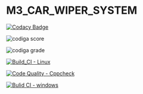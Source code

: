# M3_CAR_WIPER_SYSTEM

[![Codacy Badge](https://app.codacy.com/project/badge/Grade/cd52b05b48df415ba1c9592fb39f8c7c)](https://www.codacy.com/gh/AkhilaPathipaka/M3_CAR_WIPER_SYSTEM/dashboard?utm_source=github.com&amp;utm_medium=referral&amp;utm_content=AkhilaPathipaka/M3_CAR_WIPER_SYSTEM&amp;utm_campaign=Badge_Grade)

![codiga score](https://api.codiga.io/project/33556/score/svg)

![codiga grade](https://api.codiga.io/project/33556/status/svg)

[![Build_CI - Linux](https://github.com/AkhilaPathipaka/M3_CAR_WIPER_SYSTEM/actions/workflows/Linux.yml/badge.svg)](https://github.com/AkhilaPathipaka/M3_CAR_WIPER_SYSTEM/actions/workflows/Linux.yml)


[![Code Quality - Cppcheck](https://github.com/AkhilaPathipaka/M3_CAR_WIPER_SYSTEM/actions/workflows/Cppcheck.yml/badge.svg)](https://github.com/AkhilaPathipaka/M3_CAR_WIPER_SYSTEM/actions/workflows/Cppcheck.yml)


[![Bulid CI - windows](https://github.com/AkhilaPathipaka/M3_CAR_WIPER_SYSTEM/actions/workflows/windows.yml/badge.svg)](https://github.com/AkhilaPathipaka/M3_CAR_WIPER_SYSTEM/actions/workflows/windows.yml)
